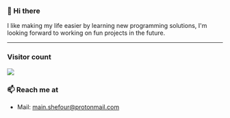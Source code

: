 ### 👋 Hi there 
I like making my life easier by learning new programming solutions, I'm looking forward to working on fun projects in the future.

<hr />

### Visitor count
<img src="https://profile-counter.glitch.me/shefour/count.svg" />

### 📫 Reach me at 
- Mail: main.shefour@protonmail.com
